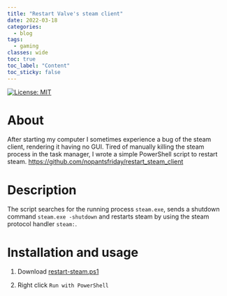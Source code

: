 ```yaml
---
title: "Restart Valve's steam client"
date: 2022-03-18
categories:
  - blog
tags:
  - gaming
classes: wide
toc: true
toc_label: "Content"
toc_sticky: false
---
```

[![License: MIT](https://img.shields.io/badge/License-MIT-green.svg)](https://github.com/nopantsfriday/restart_steam_client/blob/master/LICENSE)
# About
After starting my computer I sometimes experience a bug of the steam client, rendering it having no GUI. Tired of manually killing the steam process in the task manager, I wrote a simple PowerShell script to restart steam.
https://github.com/nopantsfriday/restart_steam_client

# Description
 The script searches for the running process ```steam.exe```, sends a shutdown command ```steam.exe -shutdown``` and restarts steam by using the steam protocol handler ```steam:```.
# Installation and usage

1. Download [restart-steam.ps1](https://github.com/nopantsfriday/restart_steam_client/blob/main/restart-steam.ps1)

2. Right click ```Run with PowerShell```